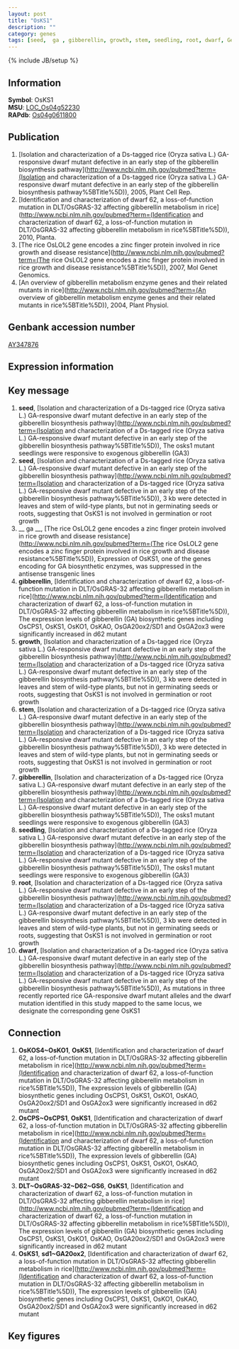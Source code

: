```yaml
---
layout: post
title: "OsKS1"
description: ""
category: genes
tags: [seed,  ga , gibberellin, growth, stem, seedling, root, dwarf, Gene]
---
```

{% include JB/setup %}

## Information
__Symbol__: OsKS1  
__MSU__: [LOC_Os04g52230](http://rice.plantbiology.msu.edu/cgi-bin/ORF_infopage.cgi?orf=LOC_Os04g52230)  
__RAPdb__: [Os04g0611800](http://rapdb.dna.affrc.go.jp/viewer/gbrowse_details/irgsp1?name=Os04g0611800)  

## Publication
1. [Isolation and characterization of a Ds-tagged rice (Oryza sativa L.) GA-responsive dwarf mutant defective in an early step of the gibberellin biosynthesis pathway](http://www.ncbi.nlm.nih.gov/pubmed?term=(Isolation and characterization of a Ds-tagged rice (Oryza sativa L.) GA-responsive dwarf mutant defective in an early step of the gibberellin biosynthesis pathway%5BTitle%5D)), 2005, Plant Cell Rep.
2. [Identification and characterization of dwarf 62, a loss-of-function mutation in DLT/OsGRAS-32 affecting gibberellin metabolism in rice](http://www.ncbi.nlm.nih.gov/pubmed?term=(Identification and characterization of dwarf 62, a loss-of-function mutation in DLT/OsGRAS-32 affecting gibberellin metabolism in rice%5BTitle%5D)), 2010, Planta.
3. [The rice OsLOL2 gene encodes a zinc finger protein involved in rice growth and disease resistance](http://www.ncbi.nlm.nih.gov/pubmed?term=(The rice OsLOL2 gene encodes a zinc finger protein involved in rice growth and disease resistance%5BTitle%5D)), 2007, Mol Genet Genomics.
4. [An overview of gibberellin metabolism enzyme genes and their related mutants in rice](http://www.ncbi.nlm.nih.gov/pubmed?term=(An overview of gibberellin metabolism enzyme genes and their related mutants in rice%5BTitle%5D)), 2004, Plant Physiol.

## Genbank accession number
[AY347876](http://www.ncbi.nlm.nih.gov/nuccore/AY347876)

## Expression information

## Key message
1. __seed__, [Isolation and characterization of a Ds-tagged rice (Oryza sativa L.) GA-responsive dwarf mutant defective in an early step of the gibberellin biosynthesis pathway](http://www.ncbi.nlm.nih.gov/pubmed?term=(Isolation and characterization of a Ds-tagged rice (Oryza sativa L.) GA-responsive dwarf mutant defective in an early step of the gibberellin biosynthesis pathway%5BTitle%5D)),  The osks1 mutant seedlings were responsive to exogenous gibberellin (GA3)
2. __seed__, [Isolation and characterization of a Ds-tagged rice (Oryza sativa L.) GA-responsive dwarf mutant defective in an early step of the gibberellin biosynthesis pathway](http://www.ncbi.nlm.nih.gov/pubmed?term=(Isolation and characterization of a Ds-tagged rice (Oryza sativa L.) GA-responsive dwarf mutant defective in an early step of the gibberellin biosynthesis pathway%5BTitle%5D)), 3 kb were detected in leaves and stem of wild-type plants, but not in germinating seeds or roots, suggesting that OsKS1 is not involved in germination or root growth
3. __ ga __, [The rice OsLOL2 gene encodes a zinc finger protein involved in rice growth and disease resistance](http://www.ncbi.nlm.nih.gov/pubmed?term=(The rice OsLOL2 gene encodes a zinc finger protein involved in rice growth and disease resistance%5BTitle%5D)),  Expression of OsKS1, one of the genes encoding for GA biosynthetic enzymes, was suppressed in the antisense transgenic lines
4. __gibberellin__, [Identification and characterization of dwarf 62, a loss-of-function mutation in DLT/OsGRAS-32 affecting gibberellin metabolism in rice](http://www.ncbi.nlm.nih.gov/pubmed?term=(Identification and characterization of dwarf 62, a loss-of-function mutation in DLT/OsGRAS-32 affecting gibberellin metabolism in rice%5BTitle%5D)),  The expression levels of gibberellin (GA) biosynthetic genes including OsCPS1, OsKS1, OsKO1, OsKAO, OsGA20ox2/SD1 and OsGA2ox3 were significantly increased in d62 mutant
5. __growth__, [Isolation and characterization of a Ds-tagged rice (Oryza sativa L.) GA-responsive dwarf mutant defective in an early step of the gibberellin biosynthesis pathway](http://www.ncbi.nlm.nih.gov/pubmed?term=(Isolation and characterization of a Ds-tagged rice (Oryza sativa L.) GA-responsive dwarf mutant defective in an early step of the gibberellin biosynthesis pathway%5BTitle%5D)), 3 kb were detected in leaves and stem of wild-type plants, but not in germinating seeds or roots, suggesting that OsKS1 is not involved in germination or root growth
6. __stem__, [Isolation and characterization of a Ds-tagged rice (Oryza sativa L.) GA-responsive dwarf mutant defective in an early step of the gibberellin biosynthesis pathway](http://www.ncbi.nlm.nih.gov/pubmed?term=(Isolation and characterization of a Ds-tagged rice (Oryza sativa L.) GA-responsive dwarf mutant defective in an early step of the gibberellin biosynthesis pathway%5BTitle%5D)), 3 kb were detected in leaves and stem of wild-type plants, but not in germinating seeds or roots, suggesting that OsKS1 is not involved in germination or root growth
7. __gibberellin__, [Isolation and characterization of a Ds-tagged rice (Oryza sativa L.) GA-responsive dwarf mutant defective in an early step of the gibberellin biosynthesis pathway](http://www.ncbi.nlm.nih.gov/pubmed?term=(Isolation and characterization of a Ds-tagged rice (Oryza sativa L.) GA-responsive dwarf mutant defective in an early step of the gibberellin biosynthesis pathway%5BTitle%5D)),  The osks1 mutant seedlings were responsive to exogenous gibberellin (GA3)
8. __seedling__, [Isolation and characterization of a Ds-tagged rice (Oryza sativa L.) GA-responsive dwarf mutant defective in an early step of the gibberellin biosynthesis pathway](http://www.ncbi.nlm.nih.gov/pubmed?term=(Isolation and characterization of a Ds-tagged rice (Oryza sativa L.) GA-responsive dwarf mutant defective in an early step of the gibberellin biosynthesis pathway%5BTitle%5D)),  The osks1 mutant seedlings were responsive to exogenous gibberellin (GA3)
9. __root__, [Isolation and characterization of a Ds-tagged rice (Oryza sativa L.) GA-responsive dwarf mutant defective in an early step of the gibberellin biosynthesis pathway](http://www.ncbi.nlm.nih.gov/pubmed?term=(Isolation and characterization of a Ds-tagged rice (Oryza sativa L.) GA-responsive dwarf mutant defective in an early step of the gibberellin biosynthesis pathway%5BTitle%5D)), 3 kb were detected in leaves and stem of wild-type plants, but not in germinating seeds or roots, suggesting that OsKS1 is not involved in germination or root growth
10. __dwarf__, [Isolation and characterization of a Ds-tagged rice (Oryza sativa L.) GA-responsive dwarf mutant defective in an early step of the gibberellin biosynthesis pathway](http://www.ncbi.nlm.nih.gov/pubmed?term=(Isolation and characterization of a Ds-tagged rice (Oryza sativa L.) GA-responsive dwarf mutant defective in an early step of the gibberellin biosynthesis pathway%5BTitle%5D)),  As mutations in three recently reported rice GA-responsive dwarf mutant alleles and the dwarf mutation identified in this study mapped to the same locus, we designate the corresponding gene OsKS1

## Connection
1. __OsKOS4~OsKO1__, __OsKS1__, [Identification and characterization of dwarf 62, a loss-of-function mutation in DLT/OsGRAS-32 affecting gibberellin metabolism in rice](http://www.ncbi.nlm.nih.gov/pubmed?term=(Identification and characterization of dwarf 62, a loss-of-function mutation in DLT/OsGRAS-32 affecting gibberellin metabolism in rice%5BTitle%5D)),  The expression levels of gibberellin (GA) biosynthetic genes including OsCPS1, OsKS1, OsKO1, OsKAO, OsGA20ox2/SD1 and OsGA2ox3 were significantly increased in d62 mutant
2. __OsCPS~OsCPS1__, __OsKS1__, [Identification and characterization of dwarf 62, a loss-of-function mutation in DLT/OsGRAS-32 affecting gibberellin metabolism in rice](http://www.ncbi.nlm.nih.gov/pubmed?term=(Identification and characterization of dwarf 62, a loss-of-function mutation in DLT/OsGRAS-32 affecting gibberellin metabolism in rice%5BTitle%5D)),  The expression levels of gibberellin (GA) biosynthetic genes including OsCPS1, OsKS1, OsKO1, OsKAO, OsGA20ox2/SD1 and OsGA2ox3 were significantly increased in d62 mutant
3. __DLT~OsGRAS-32~D62~GS6__, __OsKS1__, [Identification and characterization of dwarf 62, a loss-of-function mutation in DLT/OsGRAS-32 affecting gibberellin metabolism in rice](http://www.ncbi.nlm.nih.gov/pubmed?term=(Identification and characterization of dwarf 62, a loss-of-function mutation in DLT/OsGRAS-32 affecting gibberellin metabolism in rice%5BTitle%5D)),  The expression levels of gibberellin (GA) biosynthetic genes including OsCPS1, OsKS1, OsKO1, OsKAO, OsGA20ox2/SD1 and OsGA2ox3 were significantly increased in d62 mutant
4. __OsKS1__, __sd1~GA20ox2__, [Identification and characterization of dwarf 62, a loss-of-function mutation in DLT/OsGRAS-32 affecting gibberellin metabolism in rice](http://www.ncbi.nlm.nih.gov/pubmed?term=(Identification and characterization of dwarf 62, a loss-of-function mutation in DLT/OsGRAS-32 affecting gibberellin metabolism in rice%5BTitle%5D)),  The expression levels of gibberellin (GA) biosynthetic genes including OsCPS1, OsKS1, OsKO1, OsKAO, OsGA20ox2/SD1 and OsGA2ox3 were significantly increased in d62 mutant

## Key figures


